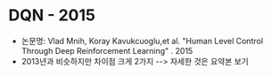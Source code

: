 # DQN - 2015

- 논문명: Vlad Mnih, Koray Kavukcuoglu,et al. "Human Level Control Through Deep Reinforcement Learning" . 2015
- 2013년과 비슷하지만 차이점 크게 2가지 --> 자세한 것은 요약본 보기
